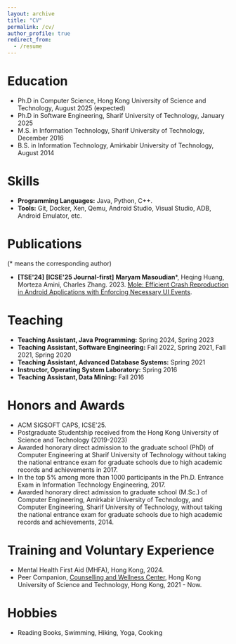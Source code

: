 ```yaml
---
layout: archive
title: "CV"
permalink: /cv/
author_profile: true
redirect_from:
  - /resume
---
```


Education
======
* Ph.D in Computer Science, Hong Kong University of Science and Technology, August 2025 (expected)
* Ph.D in Software Engineering, Sharif University of Technology, January 2025
* M.S. in Information Technology, Sharif University of Technology, December 2016
* B.S. in Information Technology, Amirkabir University of Technology, August 2014

  
Skills
======
* **Programming Languages:** Java, Python, C++.
* **Tools:** Git, Docker, Xen, Qemu, Android Studio, Visual Studio, ADB, Android Emulator, etc.

Publications
======
(* means the corresponding author)


* **[TSE'24]** **[ICSE'25 Journal-first]** **Maryam Masoudian***, Heqing Huang, Morteza Amini, Charles Zhang. 2023. [Mole: Efficient Crash Reproduction in Android Applications with Enforcing Necessary UI Events](https://ieeexplore.ieee.org/document/10599338).
  
  
Teaching
======
* **Teaching Assistant, Java Programming:** Spring 2024, Spring 2023
* **Teaching Assistant, Software Engineering:** Fall 2022, Spring 2021, Fall 2021, Spring 2020
* **Teaching Assistant, Advanced Database Systems:** Spring 2021
* **Instructor, Operating System Laboratory:** Spring 2016
* **Teaching Assistant, Data Mining:** Fall 2016
  
Honors and Awards
======
* ACM SIGSOFT CAPS, ICSE'25. 
* Postgraduate Studentship received from the Hong Kong University of Science and Technology
(2019-2023)
* Awarded honorary direct admission to the graduate school (PhD) of Computer Engineering at Sharif University of Technology without taking the national entrance exam for graduate schools due to high academic records and achievements in 2017.
* In the top 5% among more than 1000 participants in the Ph.D. Entrance Exam in Information Technology Engineering, 2017.
* Awarded honorary direct admission to graduate school (M.Sc.) of Computer Engineering, Amirkabir University of Technology, and Computer Engineering, Sharif University of Technology, without taking the national entrance exam for graduate schools due to high academic records and achievements, 2014.


Training and Voluntary Experience
=========
* Mental Health First Aid (MHFA), Hong Kong, 2024.
* Peer Companion, [Counselling and Wellness Center](https://counsel.hkust.edu.hk/page.php?section=Resources&subsection=36&anchor=peersupport), Hong Kong University of Science and Technology, Hong Kong, 2021 - Now.

Hobbies
=========
* Reading Books, Swimming, Hiking, Yoga, Cooking
